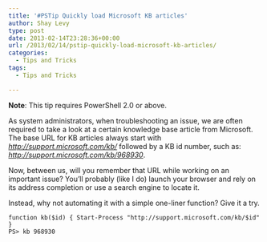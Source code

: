 ```yaml
---
title: '#PSTip Quickly load Microsoft KB articles'
author: Shay Levy
type: post
date: 2013-02-14T23:28:36+00:00
url: /2013/02/14/pstip-quickly-load-microsoft-kb-articles/
categories:
  - Tips and Tricks
tags:
  - Tips and Tricks

---
```

**Note**: This tip requires PowerShell 2.0 or above.

As system administrators, when troubleshooting an issue, we are often required to take a look at a certain knowledge base article from Microsoft. The base URL for KB articles always start with _http://support.microsoft.com/kb/_ followed by a KB id number, such as: _http://support.microsoft.com/kb/968930_.

Now, between us, will you remember that URL while working on an important issue? You&#8217;ll probably (like I do) launch your browser and rely on its address completion or use a search engine to locate it.

Instead, why not automating it with a simple one-liner function? Give it a try.

```
function kb($id) { Start-Process "http://support.microsoft.com/kb/$id" }
PS> kb 968930
```


